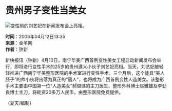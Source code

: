 # 贵州男子变性当美女

![变性前的刘艺妃在新闻发布会上亮相。](https://photocdn.sohu.com/20060412/Img242767443.jpg)

**时间**：2006年04月12日13:35  
**来源**：金羊网  
**作者**：钟新

新快报讯（钟新）4月10日，南宁华美广西首例变性美女工程启动新闻发布会举行，即将进行变性手术的25岁的贵州遵义小伙子刘艺妃亮相。当天，刘艺妃被轻轻推进广西南宁华美整形医院的手术室进行变性手术。三个月后，这个徒具“美人胚子”的帅小伙将出落为真正的“丽人”，也将成为广西首例变性人造美女。该整形手术主要由中国第一位“人造美女”郝璐璐的主刀医生、整形外科博士赵雅雄及李劲良博士主刀，将耗资20多万人民币，由整形医院免费提供。

（夏天/编制）